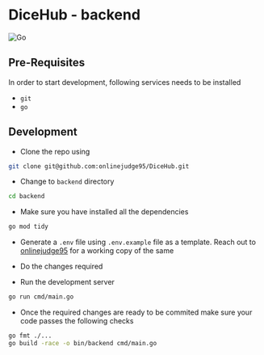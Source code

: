 # DiceHub - backend

![Go](https://img.shields.io/badge/go-%2300ADD8.svg?style=for-the-badge&logo=go&logoColor=white)

## Pre-Requisites

In order to start development, following services needs to be installed

- `git`
- `go`

## Development

- Clone the repo using

```bash
git clone git@github.com:onlinejudge95/DiceHub.git
```

- Change to `backend` directory

```bash
cd backend
```

- Make sure you have installed all the dependencies

```bash
go mod tidy
```

- Generate a `.env` file using `.env.example` file as a template. Reach out to [onlinejudge95](mailto:onlinejudge95@gmail.com) for a working copy of the same

- Do the changes required

- Run the development server

```bash
go run cmd/main.go
```

- Once the required changes are ready to be commited make sure your code passes the following checks

```bash
go fmt ./...
go build -race -o bin/backend cmd/main.go
```
